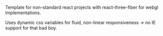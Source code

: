 Template for non-standard react projects with react-three-fiber for webgl implementations.

Uses dynamic css variables for fluid, non-linear responsiveness -> no IE support for that bad boy.
